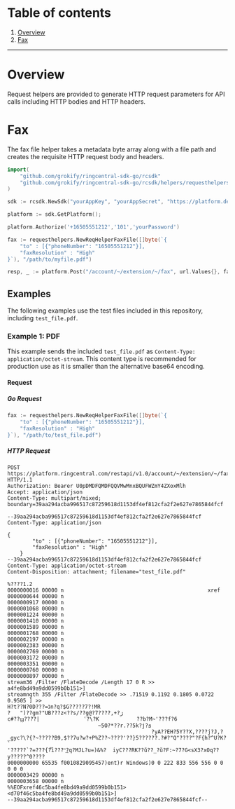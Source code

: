 # Table of contents

1. [Overview](#overview)
2. [Fax](#fax)

***

# Overview

Request helpers are provided to generate HTTP request parameters for API calls including HTTP bodies and HTTP headers.

# Fax

The fax file helper takes a metadata byte array along with a file path and creates the requisite HTTP request body and headers.

```go
import(
	"github.com/grokify/ringcentral-sdk-go/rcsdk"
	"github.com/grokify/ringcentral-sdk-go/rcsdk/helpers/requesthelpers"
)

sdk := rcsdk.NewSdk("yourAppKey", "yourAppSecret", "https://platform.devtest.ringcentral.com")

platform := sdk.GetPlatform();

platform.Authorize('+16505551212','101','yourPassword')

fax := requesthelpers.NewReqHelperFaxFile([]byte(`{ 
	"to" : [{"phoneNumber": "16505551212"}],
	"faxResolution" : "High"
}`), "/path/to/myfile.pdf")

resp, _ := platform.Post("/account/~/extension/~/fax", url.Values{}, fax.GetBody(), fax.GetHeaders())
```

## Examples

The following examples use the test files included in this repository, including `test_file.pdf`.

### Example 1: PDF

This example sends the included `test_file.pdf` as `Content-Type: application/octet-stream`. This content type is recommended for production use as it is smaller than the alternative base64 encoding.

#### Request

##### Go Request

```go
fax := requesthelpers.NewReqHelperFaxFile([]byte(`{ 
	"to" : [{"phoneNumber": "16505551212"}],
	"faxResolution" : "High"
}`), "/path/to/test_file.pdf")
```

##### HTTP Request

```http
POST https://platform.ringcentral.com/restapi/v1.0/account/~/extension/~/fax HTTP/1.1
Authorization: Bearer U0pDMDFQMDFQQVMwMnxBQUFWZmY4ZXoxMlh
Accept: application/json
Content-Type: multipart/mixed; boundary=39aa294acba996517c87259618d1153df4ef812cfa2f2e627e7865844fcf

--39aa294acba996517c87259618d1153df4ef812cfa2f2e627e7865844fcf
Content-Type: application/json

{ 
		"to" : [{"phoneNumber": "16505551212"}],
		"faxResolution" : "High"
	}
--39aa294acba996517c87259618d1153df4ef812cfa2f2e627e7865844fcf
Content-Type: application/octet-stream
Content-Disposition: attachment; filename="test_file.pdf"

%????1.2
0000000016 00000 n                                              xref
0000000644 00000 n
0000000917 00000 n
0000001068 00000 n
0000001224 00000 n
0000001410 00000 n
0000001589 00000 n
0000001768 00000 n
0000002197 00000 n
0000002383 00000 n
0000002769 00000 n
0000003172 00000 n
0000003351 00000 n
0000000760 00000 n
0000000897 00000 n
stream36 /Filter /FlateDecode /Length 17 0 R >> a4fe8bd49a9dd0599b0b151>]
streamngth 355 /Filter /FlateDecode >> .71519 0.1192 0.1805 0.0722 0.9505 ] >> 
H?t??N?0D???=ڈn?q?$G?????7?!MR
?	")??gm?"UB???z<??s/??g@?7????,+?ژ
c#??ϣ????|              ʿ?\?K            ??b?M~'???f?6
                             ~5O?*??r.??5k?j?ܦ
                                              ?yA??EH?5Y??X,????j?J,?_gyc?\?{?~?????B9,$??7u?w?+P%Z??~????'??}5??????.?#?"Q"????"?F{h?^U?K?`
'?????`?=???{?֟i???"͢?q?MJL?u=)&%?	iyC???RK??ǔ??_?ŭ?F:~?7?G<sX3?xOq??y?????^0????
0000000000 65535 f0010829095457)ent)r Windows)0 0 222 833 556 556 0 0 0 0 0 
0000003429 00000 n
0000003658 00000 n
%%EOFxref46c5ba4fe8bd49a9dd0599b0b151><d70f46c5ba4fe8bd49a9dd0599b0b151>]
--39aa294acba996517c87259618d1153df4ef812cfa2f2e627e7865844fcf--
```